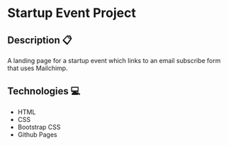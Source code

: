 # Startup Event Project 

## Description 📋
A landing page for a startup event which links to an email subscribe form that uses Mailchimp.

## Technologies 💻

+ HTML
+ CSS
+ Bootstrap CSS
+ Github Pages
